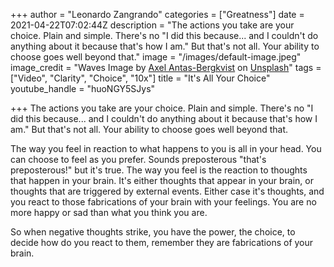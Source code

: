 +++
author = "Leonardo Zangrando"
categories = ["Greatness"]
date = 2021-04-22T07:02:44Z
description = "The actions you take are your choice. Plain and simple. There's no \"I did this because... and I couldn't do anything about it because that's how I am.\" But that's not all. Your ability to choose goes well beyond that."
image = "/images/default-image.jpeg"
image_credit = "Waves Image by [Axel Antas-Bergkvist](https://unsplash.com/@aabergkvist?utm_source=unsplash&utm_medium=referral&utm_content=creditCopyText) on [Unsplash](https://unsplash.com/s/photos/big-waves?utm_source=unsplash&utm_medium=referral&utm_content=creditCopyText)"
tags = ["Video", "Clarity", "Choice", "10x"]
title = "It's All Your Choice"
youtube_handle = "huoNGY5SJys"

+++
The actions you take are your choice. Plain and simple. There's no "I did this because... and I couldn't do anything about it because that's how I am." But that's not all. Your ability to choose goes well beyond that.  
  
The way you feel in reaction to what happens to you is all in your head. You can choose to feel as you prefer. Sounds preposterous "that's preposterous!" but it's true. The way you feel is the reaction to thoughts that happen in your brain. It's either thoughts that appear in your brain, or thoughts that are triggered by external events. Either case it's thoughts, and you react to those fabrications of your brain with your feelings. You are no more happy or sad than what you think you are.  
  
So when negative thoughts strike, you have the power, the choice, to decide how do you react to them, remember they are fabrications of your brain. 